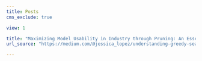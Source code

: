 ```yaml
---
title: Posts
cms_exclude: true

view: 1

title: "Maximizing Model Usability in Industry through Pruning: An Essential Optimization Technique"
url_source: "https://medium.com/@jessica_lopez/understanding-greedy-search-and-beam-search-98c1e3cd821d"

---
```

